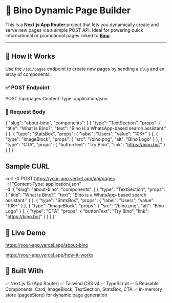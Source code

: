 # 🚀 Bino Dynamic Page Builder

This is a **Next.js App Router** project that lets you dynamically create and serve new pages via a simple POST API. Ideal for powering quick informational or promotional pages linked to **[Bino](https://bino.bot)**.

---

## 🧠 How It Works

Use the `/api/pages` endpoint to create new pages by sending a `slug` and an array of components.

### ✅ POST Endpoint

POST /api/pages
Content-Type: application/json
### 🔧 Request Body
{
  "slug": "about-bino",
  "components": [
    { "type": "TextSection", "props": { "title": "What is Bino?", "text": "Bino is a WhatsApp-based search assistant." } },
    { "type": "StatsBox", "props": { "label": "Users", "value": "10K+" } },
    { "type": "ImageBlock", "props": { "src": "/bino.png", "alt": "Bino Logo" } },
    { "type": "CTA", "props": { "buttonText": "Try Bino", "link": "https://bino.bot" } }
  ]
}

## Sample CURL

curl -X POST https://your-app.vercel.app/api/pages \
  -H "Content-Type: application/json" \
  -d '{
    "slug": "about-bino",
    "components": [
      { "type": "TextSection", "props": { "title": "What is Bino?", "text": "Bino is a WhatsApp-based search assistant." } },
      { "type": "StatsBox", "props": { "label": "Users", "value": "10K+" } },
      { "type": "ImageBlock", "props": { "src": "/bino.png", "alt": "Bino Logo" } },
      { "type": "CTA", "props": { "buttonText": "Try Bino", "link": "https://bino.bot" } }
    ]
  }'


## 🔗 Live Demo
https://your-app.vercel.app/about-bino

https://your-app.vercel.app/how-it-works

## 🧩 Built With
✅ Next.js 15 (App Router)
✅ Tailwind CSS v4
✅ TypeScript
✅ 5 Reusable Components: Card, ImageBlock, TextSection, StatsBox, CTA
✅ In-memory store (pagesStore) for dynamic page generation




